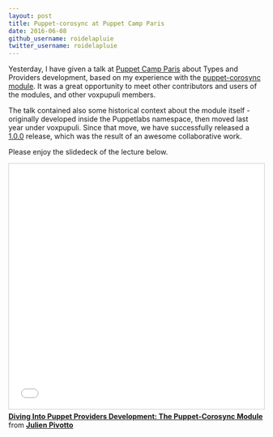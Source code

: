 ```yaml
---
layout: post
title: Puppet-corosync at Puppet Camp Paris
date: 2016-06-08
github_username: roidelapluie
twitter_username: roidelapluie
---
```


Yesterday, I have given a talk at [Puppet Camp Paris][PCP] about Types and
Providers development, based on my experience with the [puppet-corosync
module][GH]. It was a great opportunity to meet other contributors and users of
the modules, and other voxpupuli members.

The talk contained also some historical context about the module itself -
originally developed inside the Puppetlabs namespace, then moved last year under
voxpupuli. Since that move, we have successfully released a [1.0.0][1] release,
which was the result of an awesome collaborative work.

Please enjoy the slidedeck of the lecture below.

<iframe src="//www.slideshare.net/slideshow/embed_code/key/ohLyBtxv7xMTvc"
width="595" height="485" frameborder="0" marginwidth="0" marginheight="0"
scrolling="no" style="border:1px solid #CCC; border-width:1px;
margin-bottom:5px; max-width: 100%;" allowfullscreen> </iframe> <div
style="margin-bottom:5px"> <strong> <a
href="//www.slideshare.net/roidelapluie/diving-into-puppet-providers-development-the-puppetcorosync-module"
title="Diving Into Puppet Providers Development: The Puppet-Corosync Module"
target="_blank">Diving Into Puppet Providers Development: The Puppet-Corosync
Module</a> </strong> from <strong><a href="//www.slideshare.net/roidelapluie"
target="_blank">Julien Pivotto</a></strong> </div>

[PCP]: https://puppet.com/community/events/camp/puppet-camp-paris-2016
[GH]: https://github.com/voxpupuli/puppet-corosync
[1]: https://forge.puppet.com/puppet/corosync
